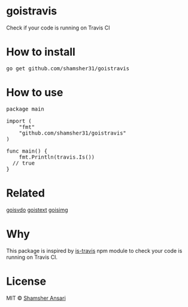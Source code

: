 # goistravis
Check if your code is running on Travis CI

# How to install
<pre>
go get github.com/shamsher31/goistravis
</pre>

# How to use
<pre>
package main

import (
	"fmt"
	"github.com/shamsher31/goistravis"
)

func main() {
	fmt.Println(travis.Is())
  // true
}
</pre>

# Related
[goisvdo](https://github.com/shamsher31/goisvdo)
[goistext](https://github.com/shamsher31/goistext)
[goisimg](https://github.com/shamsher31/goisimg)

# Why
This package is inspired by [is-travis](https://www.npmjs.com/package/is-travis) npm module to check your code is running on Travis CI.

# License
MIT © [Shamsher Ansari](https://github.com/shamsher31)
